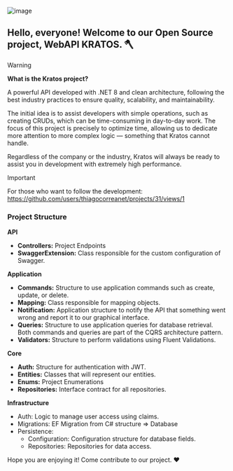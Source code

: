 ![image](https://github.com/user-attachments/assets/9fde0aae-c661-4e7f-b404-cc10aadaf70b)

## Hello, everyone! Welcome to our Open Source project, WebAPI KRATOS. 🪓


> [!WARNING]
> **What is the Kratos project?**
>
> A powerful API developed with .NET 8 and clean architecture, following the best industry practices to ensure quality, scalability, and maintainability.
>
> The initial idea is to assist developers with simple operations, such as creating CRUDs, which can be time-consuming in day-to-day work. The focus of this project is precisely to optimize time, allowing us to dedicate more attention to more complex logic — something that Kratos cannot handle.

Regardless of the company or the industry, Kratos will always be ready to assist you in development with extremely high performance.

> [!IMPORTANT]
> For those who want to follow the development: https://github.com/users/thiagocorreanet/projects/31/views/1

### Project Structure

**API**
- **Controllers:** Project Endpoints
- **SwaggerExtension:** Class responsible for the custom configuration of Swagger.

**Application**
- **Commands:** Structure to use application commands such as create, update, or delete.
- **Mapping:** Class responsible for mapping objects.
- **Notification:** Application structure to notify the API that something went wrong and report it to our graphical interface.
- **Queries:** Structure to use application queries for database retrieval. Both commands and queries are part of the CQRS architecture pattern.
- **Validators:** Structure to perform validations using Fluent Validations.

**Core**
- **Auth:** Structure for authentication with JWT.
- **Entities:** Classes that will represent our entities.
- **Enums:** Project Enumerations
- **Repositories:** Interface contract for all repositories.
 
**Infrastructure**
- Auth: Logic to manage user access using claims.
- Migrations: EF Migration from C# structure => Database
- Persistence:
  - Configuration: Configuration structure for database fields.
  - Repositories: Repositories for data access.
 
Hope you are enjoying it! Come contribute to our project. ❤️

  
